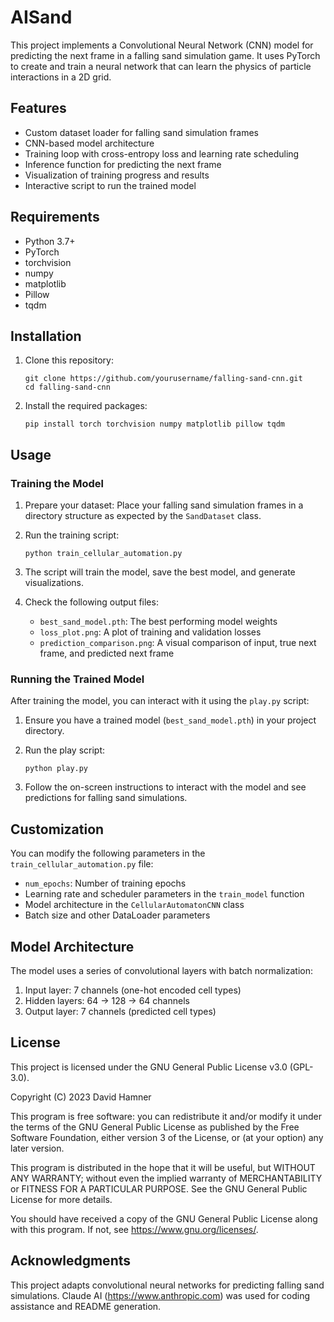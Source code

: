 # AISand

This project implements a Convolutional Neural Network (CNN) model for predicting the next frame in a falling sand simulation game. It uses PyTorch to create and train a neural network that can learn the physics of particle interactions in a 2D grid.

## Features

- Custom dataset loader for falling sand simulation frames
- CNN-based model architecture
- Training loop with cross-entropy loss and learning rate scheduling
- Inference function for predicting the next frame
- Visualization of training progress and results
- Interactive script to run the trained model

## Requirements

- Python 3.7+
- PyTorch
- torchvision
- numpy
- matplotlib
- Pillow
- tqdm

## Installation

1. Clone this repository:
   ```
   git clone https://github.com/yourusername/falling-sand-cnn.git
   cd falling-sand-cnn
   ```

2. Install the required packages:
   ```
   pip install torch torchvision numpy matplotlib pillow tqdm
   ```

## Usage

### Training the Model

1. Prepare your dataset:
   Place your falling sand simulation frames in a directory structure as expected by the `SandDataset` class.

2. Run the training script:
   ```
   python train_cellular_automation.py
   ```

3. The script will train the model, save the best model, and generate visualizations.

4. Check the following output files:
   - `best_sand_model.pth`: The best performing model weights
   - `loss_plot.png`: A plot of training and validation losses
   - `prediction_comparison.png`: A visual comparison of input, true next frame, and predicted next frame

### Running the Trained Model

After training the model, you can interact with it using the `play.py` script:

1. Ensure you have a trained model (`best_sand_model.pth`) in your project directory.

2. Run the play script:
   ```
   python play.py
   ```

3. Follow the on-screen instructions to interact with the model and see predictions for falling sand simulations.

## Customization

You can modify the following parameters in the `train_cellular_automation.py` file:
- `num_epochs`: Number of training epochs
- Learning rate and scheduler parameters in the `train_model` function
- Model architecture in the `CellularAutomatonCNN` class
- Batch size and other DataLoader parameters

## Model Architecture

The model uses a series of convolutional layers with batch normalization:
1. Input layer: 7 channels (one-hot encoded cell types)
2. Hidden layers: 64 -> 128 -> 64 channels
3. Output layer: 7 channels (predicted cell types)

## License

This project is licensed under the GNU General Public License v3.0 (GPL-3.0).

Copyright (C) 2023 David Hamner

This program is free software: you can redistribute it and/or modify
it under the terms of the GNU General Public License as published by
the Free Software Foundation, either version 3 of the License, or
(at your option) any later version.

This program is distributed in the hope that it will be useful,
but WITHOUT ANY WARRANTY; without even the implied warranty of
MERCHANTABILITY or FITNESS FOR A PARTICULAR PURPOSE.  See the
GNU General Public License for more details.

You should have received a copy of the GNU General Public License
along with this program.  If not, see <https://www.gnu.org/licenses/>.

## Acknowledgments

This project adapts convolutional neural networks for predicting falling sand simulations.
Claude AI (https://www.anthropic.com) was used for coding assistance and README generation.

